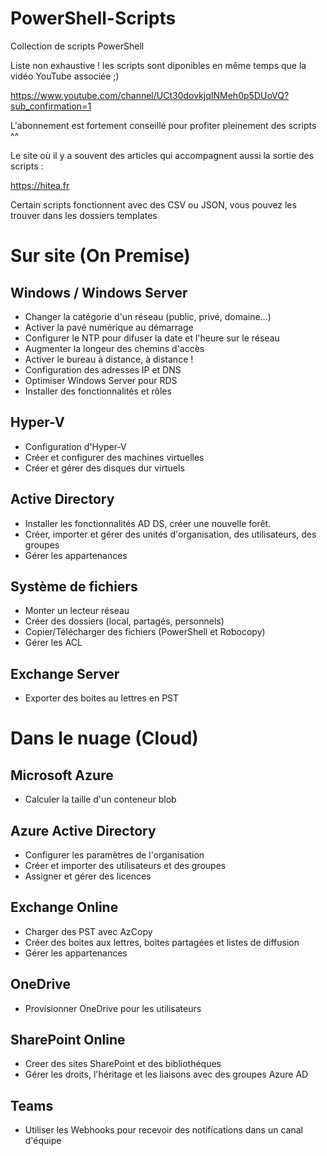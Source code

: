 # PowerShell-Scripts

Collection de scripts PowerShell

Liste non exhaustive ! les scripts sont diponibles en même temps que la vidéo YouTube associée ;)

https://www.youtube.com/channel/UCt30dovkjqINMeh0p5DUoVQ?sub_confirmation=1

L'abonnement est fortement conseillé pour profiter pleinement des scripts ^^

Le site où il y a souvent des articles qui accompagnent aussi la sortie des scripts :

https://hitea.fr

Certain scripts fonctionnent avec des CSV ou JSON, vous pouvez les trouver dans les dossiers templates

# Sur site (On Premise)

## Windows / Windows Server

- Changer la catégorie d'un réseau (public, privé, domaine...)
- Activer la pavé numérique au démarrage
- Configurer le NTP pour difuser la date et l'heure sur le réseau
- Augmenter la longeur des chemins d'accès
- Activer le bureau à distance, à distance !
- Configuration des adresses IP et DNS
- Optimiser Windows Server pour RDS
- Installer des fonctionnalités et rôles

## Hyper-V

- Configuration d'Hyper-V
- Créer et configurer des machines virtuelles
- Créer et gérer des disques dur virtuels

## Active Directory

- Installer les fonctionnalités AD DS, créer une nouvelle forêt.
- Créer, importer et gérer des unités d'organisation, des utilisateurs, des groupes
- Gérer les appartenances

## Système de fichiers

- Monter un lecteur réseau
- Créer des dossiers (local, partagés, personnels)
- Copier/Télécharger des fichiers (PowerShell et Robocopy)
- Gérer les ACL

## Exchange Server

- Exporter des boites au lettres en PST

# Dans le nuage (Cloud)

## Microsoft Azure

- Calculer la taille d'un conteneur blob

## Azure Active Directory

- Configurer les paramètres de l'organisation
- Créer et importer des utilisateurs et des groupes
- Assigner et gérer des licences

## Exchange Online

- Charger des PST avec AzCopy
- Créer des boites aux lettres, boites partagées et listes de diffusion
- Gérer les appartenances

## OneDrive

- Provisionner OneDrive pour les utilisateurs

## SharePoint Online

- Creer des sites SharePoint et des bibliothéques
- Gérer les droits, l'héritage et les liaisons avec des groupes Azure AD

## Teams

- Utiliser les Webhooks pour recevoir des notifications dans un canal d'équipe
